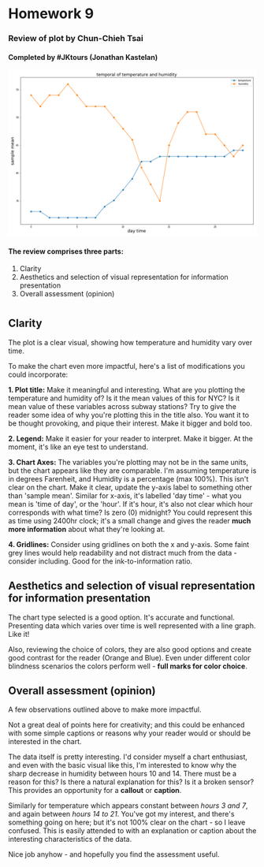 
 # Homework 9
 
 ### Review of plot by Chun-Chieh Tsai
 
 #### Completed by #JKtours (Jonathan Kastelan)

![alt text](Chart_cct367.jpeg "Chart by Chun-Chieh Tsai")



#### The review comprises three parts:
   1. Clarity
   2. Aesthetics and selection of visual representation for information presentation
   3. Overall assessment (opinion)

#  
  
## Clarity

The plot is a clear visual, showing how temperature and humidity vary over time.

To make the chart even more impactful, here's a list of modifications you could incorporate:

**1. Plot title:** Make it meaningful and interesting. What are you plotting the temperature and humidity of? Is it the mean values of this for NYC? Is it mean value of these variables across subway stations? Try to give the reader some idea of why you're plotting this in the title also. You want it to be thought provoking, and pique their interest. Make it bigger and bold too.

**2. Legend:** Make it easier for your reader to interpret. Make it bigger. At the moment, it's like an eye test to understand.

**3. Chart Axes:** The variables you're plotting may not be in the same units, but the chart appears like they are comparable. I'm assuming temperature is in degrees Farenheit, and Humidity is a percentage (max 100%). This isn't clear on the chart. Make it clear, update the y-axis label to something other than 'sample mean'. Similar for x-axis, it's labelled 'day time' - what you mean is 'time of day', or the 'hour'. If it's hour, it's also not clear which hour corresponds with what time? Is zero (0) midnight? You could represent this as time using 2400hr clock; it's a small change and gives the reader **much more information** about what they're looking at.

**4. Gridlines:** Consider using gridlines on both the x and y-axis. Some faint grey lines would help readability and not distract much from the data - consider including. Good for the ink-to-information ratio.


## Aesthetics and selection of visual representation for information presentation

The chart type selected is a good option. It's accurate and functional. Presenting data which varies over time is well represented with a line graph. Like it!

Also, reviewing the choice of colors, they are also good options and create good contrast for the reader (Orange and Blue). Even under different color blindness scenarios the colors perform well - **full marks for color choice**.


## Overall assessment (opinion)

A few observations outlined above to make more impactful. 

Not a great deal of points here for creativity; and this could be enhanced with some simple captions or reasons why your reader would or should be interested in the chart.

The data itself is pretty interesting. I'd consider myself a chart enthusiast, and even with the basic visual like this, I'm interested to know why the sharp decrease in humidity between hours 10 and 14. There must be a reason for this? Is there a natural explanation for this? Is it a broken sensor? This provides an opportunity for a **callout** or **caption**. 

Similarly for temperature which appears constant between *hours 3 and 7*, and again between *hours 14 to 21*. You've got my interest, and there's something going on here; but it's not 100% clear on the chart - so I leave confused. This is easily attended to with an explanation or caption about the interesting characteristics of the data.

Nice job anyhow - and hopefully you find the assessment useful.


